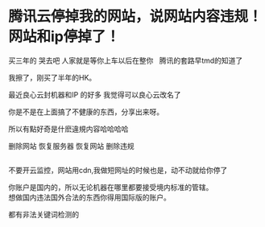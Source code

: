 # 腾讯云停掉我的网站，说网站内容违规！网站和ip停掉了！


买三年的 哭去吧 人家就是等你上车以后在整你&nbsp; &nbsp;腾讯的套路早tmd的知道了

我擦了，刚买了半年的HK。<img id="aimg_hUNOz" onclick="zoom(this, this.src, 0, 0, 0)" class="zoom" src="https://cdn.jsdelivr.net/gh/hishis/forum-master/public/images/patch.gif" onmouseover="img_onmouseoverfunc(this)" onload="thumbImg(this)" border="0" alt="" />

最近良心云封机器和IP 的好多 我觉得可以良心云改名了

你是不是在上面搞了不健康的东西，分享出来呀。

所以有點好奇是什麽違規内容哈哈哈哈

删除网站 恢复服务器 恢复网站 删除违规

<img src="static/image/smiley/default/smile.gif" smilieid="1" border="0" alt="" />

不要开云监控，网站用cdn,我做短网址的时候也是，动不动就给你停了<img id="aimg_gYBcA" onclick="zoom(this, this.src, 0, 0, 0)" class="zoom" src="https://cdn.jsdelivr.net/gh/hishis/forum-master/public/images/patch.gif" onmouseover="img_onmouseoverfunc(this)" onload="thumbImg(this)" border="0" alt="" />

你账户是国内的，所以无论机器在哪里都要接受境内标准的管辖。<br />
想做国内违法国外合法的东西你得用国际版的账户。

<img src="static/image/smiley/default/lol.gif" smilieid="12" border="0" alt="" /><img src="static/image/smiley/default/lol.gif" smilieid="12" border="0" alt="" /><img src="static/image/smiley/default/lol.gif" smilieid="12" border="0" alt="" />都有非法关键词检测的
